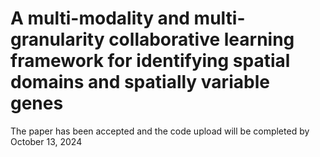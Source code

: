 



# A multi-modality and multi-granularity collaborative learning framework for identifying spatial domains and spatially variable genes


The paper has been accepted and the code upload will be completed by October 13, 2024
